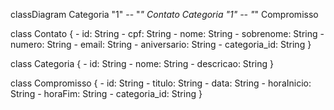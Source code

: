 classDiagram
    Categoria "1" -- "*" Contato
    Categoria "1" -- "*" Compromisso

class Contato {
    - id: String
    - cpf: String
    - nome: String
    - sobrenome: String
    - numero: String
    - email: String
    - aniversario: String
    - categoria_id: String
}

class Categoria {
    - id: String
    - nome: String
    - descricao: String
}

class Compromisso {
    - id: String
    - titulo: String
    - data: String
    - horaInicio: String
    - horaFim: String
    - categoria_id: String
}
